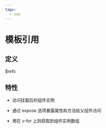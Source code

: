 ```yaml
---
tags:
  - vue
---
```

# 模板引用

## 定义

$refs

## 特性

- 访问挂载后的组件实例

- 通过 expose 选项暴露属性和方法给父组件访问

- 用在 v-for 上则获取到组件实例数组
